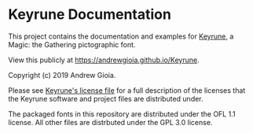 # Keyrune Documentation

This project contains the documentation and examples for [Keyrune](https://github.com/andrewgioia/Keyrune), a Magic: the Gathering pictographic font.

View this publicly at https://andrewgioia.github.io/Keyrune.

Copyright (c) 2019 Andrew Gioia.

Please see [Keyrune's license file](https://github.com/andrewgioia/Keyrune/blob/master/LICENSE.md) for a full description of the licenses that the Keyrune software and project files are distributed under.

The packaged fonts in this repository are distributed under the OFL 1.1 license. All other files are distrbuted under the GPL 3.0 license.